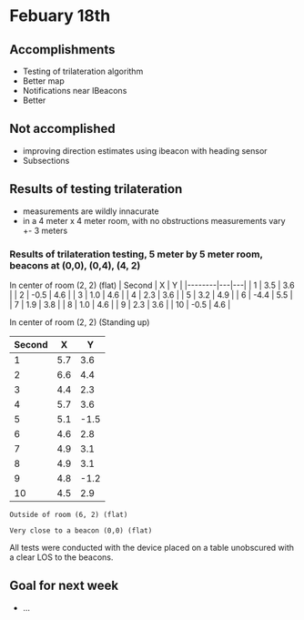 # Febuary 18th


## Accomplishments

* Testing of trilateration algorithm
* Better map
* Notifications near IBeacons
* Better 

## Not accomplished

* improving direction estimates using ibeacon with heading sensor
* Subsections

## Results of testing trilateration

* measurements are wildly innacurate
* in a 4 meter x 4 meter room, with no obstructions measurements vary +- 3 meters

### Results of trilateration testing, 5 meter by 5 meter room, beacons at (0,0), (0,4), (4, 2) 


In center of room (2, 2) (flat)
| Second | X | Y |
|--------|---|---|
| 1 | 3.5 | 3.6 |
| 2 | -0.5 | 4.6 |
| 3 | 1.0 | 4.6 |
| 4 | 2.3 | 3.6 |
| 5 | 3.2 | 4.9 |
| 6 | -4.4 | 5.5 |
| 7 | 1.9 | 3.8 | 
| 8 | 1.0 | 4.6 |
| 9 | 2.3 | 3.6 |
| 10 | -0.5 | 4.6 | 

In center of room (2, 2) (Standing up)

| Second | X | Y |
|--------|---|---|
| 1 | 5.7 | 3.6 |
| 2 | 6.6 | 4.4 |
| 3 | 4.4 | 2.3 |
| 4 | 5.7 | 3.6 |
| 5 | 5.1 | -1.5 |
| 6 | 4.6 | 2.8 |
| 7 | 4.9 | 3.1 | 
| 8 | 4.9 | 3.1 |
| 9 | 4.8 | -1.2 |
| 10 | 4.5 | 2.9 | 



```
Outside of room (6, 2) (flat)

```

```
Very close to a beacon (0,0) (flat)

```

All tests were conducted with the device placed on a table unobscured with a clear LOS to the beacons.


## Goal for next week

* ...
